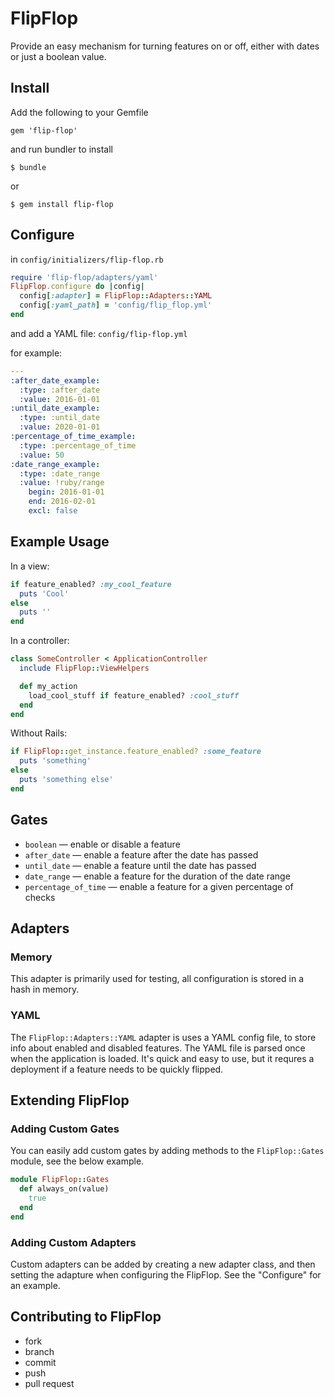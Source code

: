 FlipFlop
========

Provide an easy mechanism for turning features on or off, either with dates or just
a boolean value.

Install
-------

Add the following to your Gemfile

    gem 'flip-flop'

and run bundler to install

    $ bundle

or

    $ gem install flip-flop


Configure
---------

in `config/initializers/flip-flop.rb`

```ruby
require 'flip-flop/adapters/yaml'
FlipFlop.configure do |config|
  config[:adapter] = FlipFlop::Adapters::YAML
  config[:yaml_path] = 'config/flip_flop.yml'
end
```

and add a YAML file: `config/flip-flop.yml`

for example:

```yaml
---
:after_date_example:
  :type: :after_date
  :value: 2016-01-01
:until_date_example:
  :type: :until_date
  :value: 2020-01-01
:percentage_of_time_example:
  :type: :percentage_of_time
  :value: 50
:date_range_example:
  :type: :date_range
  :value: !ruby/range
    begin: 2016-01-01
    end: 2016-02-01
    excl: false
```

Example Usage
-------------

In a view:

```ruby
if feature_enabled? :my_cool_feature
  puts 'Cool'
else
  puts ''
end

```

In a controller:

```ruby
class SomeController < ApplicationController
  include FlipFlop::ViewHelpers

  def my_action
    load_cool_stuff if feature_enabled? :cool_stuff
  end
end
```

Without Rails:

```ruby
if FlipFlop::get_instance.feature_enabled? :some_feature
  puts 'something'
else
  puts 'something else'
end
```

Gates
-----

* `boolean` &mdash; enable or disable a feature
* `after_date` &mdash; enable a feature after the date has passed
* `until_date` &mdash; enable a feature until the date has passed
* `date_range` &mdash; enable a feature for the duration of the date range
* `percentage_of_time` &mdash; enable a feature for a given percentage of checks

Adapters
--------

### Memory

This adapter is primarily used for testing, all configuration is stored in a
hash in memory.

### YAML

The `FlipFlop::Adapters::YAML` adapter is uses a YAML config file, to store info
about enabled and disabled features. The YAML file is parsed once when the application is
loaded. It's quick and easy to use, but it requres a deployment if a feature needs
to be quickly flipped.


Extending FlipFlop
------------------

### Adding Custom Gates

You can easily add custom gates by adding methods to the `FlipFlop::Gates` module,
see the below example.

```ruby
module FlipFlop::Gates
  def always_on(value)
    true
  end
end
```

### Adding Custom Adapters

Custom adapters can be added by creating a new adapter class, and then setting the
adapture when configuring the FlipFlop. See the "Configure" for an example.

Contributing to FlipFlop
------------------------

* fork
* branch
* commit
* push
* pull request